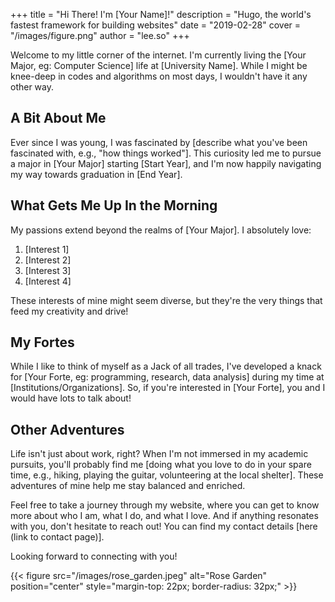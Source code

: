 +++
title = "Hi There! I'm [Your Name]!"
description = "Hugo, the world's fastest framework for building websites"
date = "2019-02-28"
cover = "/images/figure.png"
author = "lee.so"
+++

Welcome to my little corner of the internet. I'm currently living the [Your Major, eg: Computer Science] life at [University Name]. While I might be knee-deep in codes and algorithms on most days, I wouldn't have it any other way.

## A Bit About Me

Ever since I was young, I was fascinated by [describe what you've been fascinated with, e.g., "how things worked"]. This curiosity led me to pursue a major in [Your Major] starting [Start Year], and I'm now happily navigating my way towards graduation in [End Year].

## What Gets Me Up In the Morning

My passions extend beyond the realms of [Your Major]. I absolutely love:

1. [Interest 1]
2. [Interest 2]
3. [Interest 3]
4. [Interest 4]

These interests of mine might seem diverse, but they're the very things that feed my creativity and drive!

## My Fortes

While I like to think of myself as a Jack of all trades, I've developed a knack for [Your Forte, eg: programming, research, data analysis] during my time at [Institutions/Organizations]. So, if you're interested in [Your Forte], you and I would have lots to talk about!

## Other Adventures

Life isn't just about work, right? When I'm not immersed in my academic pursuits, you'll probably find me [doing what you love to do in your spare time, e.g., hiking, playing the guitar, volunteering at the local shelter]. These adventures of mine help me stay balanced and enriched.

Feel free to take a journey through my website, where you can get to know more about who I am, what I do, and what I love. And if anything resonates with you, don't hesitate to reach out! You can find my contact details [here (link to contact page)].

Looking forward to connecting with you!


{{< figure src="/images/rose_garden.jpeg" alt="Rose Garden" position="center" style="margin-top: 22px; border-radius: 32px;" >}}
